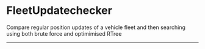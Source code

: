 # FleetUpdatechecker

Compare regular position updates of a vehicle fleet and then searching using both
brute force and optimimised RTree

---
